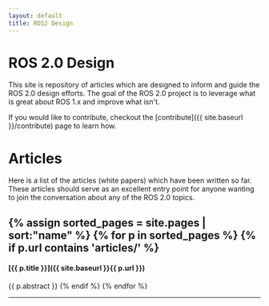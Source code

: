 ```yaml
---
layout: default
title: ROS2 Design
---
```


# ROS 2.0 Design

This site is repository of articles which are designed to inform and guide the ROS 2.0 design efforts.
The goal of the ROS 2.0 project is to leverage what is great about ROS 1.x and improve what isn't.

If you would like to contribute, checkout the [contribute]({{ site.baseurl }}/contribute) page to learn how.

# Articles

Here is a list of the articles (white papers) which have been written so far. These articles should serve as an excellent entry point for anyone wanting to join the conversation about any of the ROS 2.0 topics.

{% assign sorted_pages = site.pages | sort:"name" %}
{% for p in sorted_pages %}
    {% if p.url contains 'articles/' %}
----

#### [{{ p.title }}]({{ site.baseurl }}{{ p.url }})

{{ p.abstract }}
    {% endif %}
{% endfor %}

----
